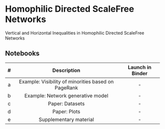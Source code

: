 # Homophilic Directed ScaleFree Networks
Vertical and Horizontal Inequalities in Homophilic Directed ScaleFree Networks

## Notebooks
| # | Description | Launch in Binder |
| :---: | :---: | :---: |
| a | Example: Visibility of minorities based on PageRank | - |
| b | Example: Network generative model | - |
| c | Paper: Datasets | - |
| d | Paper: Plots | - |
| e | Supplementary material | - |
